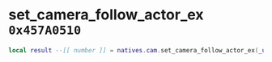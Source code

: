 # set_camera_follow_actor_ex `0x457A0510`

```lua
local result --[[ number ]] = natives.cam.set_camera_follow_actor_ex(_unk0 --[[ number ]], _unk1 --[[ number ]])
```